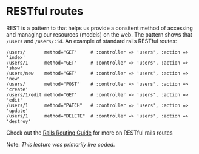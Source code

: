 # RESTful routes

REST is a pattern to that helps us provide a consitent method of accessing and managing our resources (models) on the web. The pattern shows that `/users` and `/users/:id`. An example of standard rails RESTful routes:

    /users/       method="GET"     # :controller => 'users', :action => 'index'
    /users/1      method="GET"     # :controller => 'users', :action => 'show'
    /users/new    method="GET"     # :controller => 'users', :action => 'new'
    /users/       method="POST"    # :controller => 'users', :action => 'create'
    /users/1/edit method="GET"     # :controller => 'users', :action => 'edit'
    /users/1      method="PATCH"   # :controller => 'users', :action => 'update'
    /users/1      method="DELETE"  # :controller => 'users', :action => 'destroy'

Check out the [Rails Routing Guide](http://guides.rubyonrails.org/routing.html) for more on RESTful rails routes

Note: *This lecture was primarily live coded.*
